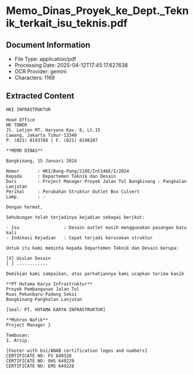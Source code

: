 # Memo_Dinas_Proyek_ke_Dept._Teknik_terkait_isu_teknis.pdf

## Document Information
- File Type: application/pdf
- Processing Date: 2025-04-12T17:45:17.627638
- OCR Provider: gemini
- Characters: 1169

## Extracted Content

```text
HKI INFRASTRUKTUR

Head Office
HK TOWER
Jl. Letjen MT. Haryono Kav. 8, Lt.15
Cawang, Jakarta Timur-13340
P. (021) 8193708 | F. (021) 8196107

**MEMO DINAS**

Bangkinang, 15 Januari 2024

Nomor       : HKI/Bang-Pang/210E/Int146E/I/2024
Kepada      : Departemen Teknik dan Desain
Dari        : Project Manager Proyek Jalan Tol Bangkinang - Pangkalan Lanjutan
Perihal     : Perubahan Struktur Outlet Box Culvert
Lamp.       : -

Dengan hormat,

Sehubungan telah terjadinya kejadian sebagai berikut:

- Isu                 : Desain outlet masih menggunakan pasangan batu kali
- Indikasi Kejadian   : Cepat terjadi kerusakan struktur

Untuk itu kami meminta kepada Departemen Teknik dan Desain berupa:

[X] Usulan Desain
[ ] ............

Demikian kami sampaikan, atas perhatiannya kami ucapkan terima kasih

**PT Hutama Karya Infrastruktur**
Proyek Pembangunan Jalan Tol
Ruas Pekanbaru-Padang Seksi
Bangkinang-Pangkalan Lanjutan

[Seal: PT. HUTAMA KARYA INFRASTRUKTUR]

**Muhron Nafik**
Project Manager }

Tembusan:
1. Arsip.

[Footer with bsi/ANAB certification logos and numbers]
CERTIFICATE NO: FS 649320
CERTIFICATE NO: OHS 649229
CERTIFICATE NO: EMS 649228
```
